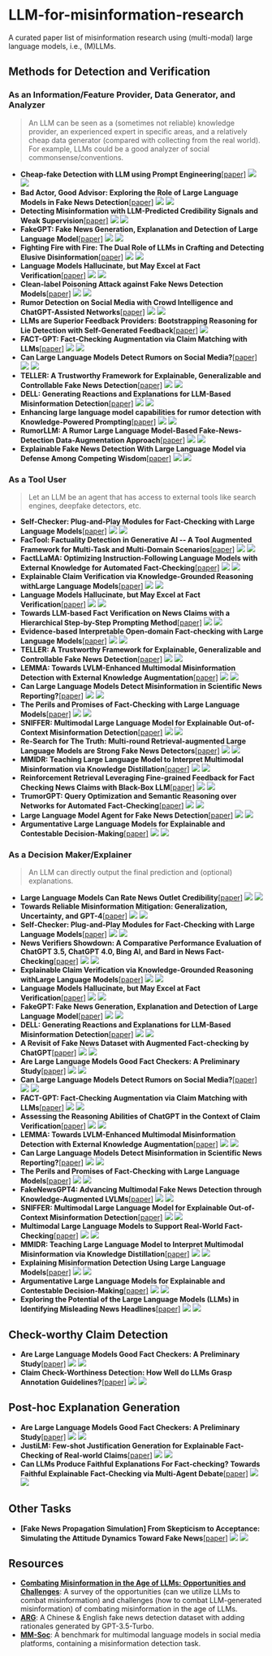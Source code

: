 # LLM-for-misinformation-research
A curated paper list of misinformation research using (multi-modal) large language models, i.e., (M)LLMs.

## Methods for Detection and Verification

### As an Information/Feature Provider, Data Generator, and Analyzer

> An LLM can be seen as a (sometimes not reliable) knowledge provider, an experienced expert in specific areas, and a relatively cheap data generator (compared with collecting from the real world). For example, LLMs could be a good analyzer of social commonsense/conventions.

- **Cheap-fake Detection with LLM using Prompt Engineering**[[paper]](https://arxiv.org/abs/2306.02776) ![](https://img.shields.io/badge/arXiv-orange) ![](https://img.shields.io/badge/2023.06-blue)
- **Bad Actor, Good Advisor: Exploring the Role of Large Language Models in Fake News Detection**[[paper]](https://ojs.aaai.org/index.php/AAAI/article/view/30214) ![](https://img.shields.io/badge/AAAI%202024-orange) ![](https://img.shields.io/badge/2023.09-blue)
- **Detecting Misinformation with LLM-Predicted Credibility Signals and Weak Supervision**[[paper]](https://arxiv.org/abs/2309.07601) ![](https://img.shields.io/badge/arXiv-orange) ![](https://img.shields.io/badge/2023.09-blue)
- **FakeGPT: Fake News Generation, Explanation and Detection of Large Language Model**[[paper]](https://arxiv.org/abs/2210.05046) ![](https://img.shields.io/badge/arXiv-orange)  ![](https://img.shields.io/badge/2023.10-blue)
- **Fighting Fire with Fire: The Dual Role of LLMs in Crafting and Detecting Elusive Disinformation**[[paper]](https://aclanthology.org/2023.emnlp-main.883/) ![](https://img.shields.io/badge/EMNLP%202023-orange)  ![](https://img.shields.io/badge/2023.10-blue)
- **Language Models Hallucinate, but May Excel at Fact Verification**[[paper]](https://arxiv.org/abs/2310.14564) ![](https://img.shields.io/badge/NAACL%202024-orange)  ![](https://img.shields.io/badge/2023.10-blue)
- **Clean-label Poisoning Attack against Fake News Detection Models**[[paper]](https://doi.org/10.1109/BigData59044.2023.10386777) ![](https://img.shields.io/badge/BigData%202023-orange)  ![](https://img.shields.io/badge/2023.12-blue)
- **Rumor Detection on Social Media with Crowd Intelligence and ChatGPT-Assisted Networks**[[paper]](https://doi.org/10.18653/v1/2023.emnlp-main.347) ![](https://img.shields.io/badge/EMNLP%202023-orange) ![](https://img.shields.io/badge/2023.12-blue)
- **LLMs are Superior Feedback Providers: Bootstrapping Reasoning for Lie Detection with Self-Generated Feedback**[[paper]](https://tanushreebanerjee.github.io/pdfs/diplomacy_main.pdf) ![](https://img.shields.io/badge/2024.01-blue)
- **FACT-GPT: Fact-Checking Augmentation via Claim Matching with LLMs**[[paper]](https://arxiv.org/abs/2402.05904) ![](https://img.shields.io/badge/arXiv-orange) ![](https://img.shields.io/badge/2024.02-blue)
- **Can Large Language Models Detect Rumors on Social Media?**[[paper]](https://arxiv.org/abs/2402.03916) ![](https://img.shields.io/badge/arXiv-orange) ![](https://img.shields.io/badge/2024.02-blue)
- **TELLER: A Trustworthy Framework for Explainable, Generalizable and Controllable Fake News Detection**[[paper]](https://arxiv.org/abs/2402.07776) ![](https://img.shields.io/badge/arXiv-orange) ![](https://img.shields.io/badge/2024.02-blue)
- **DELL: Generating Reactions and Explanations for LLM-Based Misinformation Detection**[[paper]](https://arxiv.org/abs/2402.10426) ![](https://img.shields.io/badge/arXiv-orange) ![](https://img.shields.io/badge/2024.02-blue)
- **Enhancing large language model capabilities for rumor detection with Knowledge-Powered Prompting**[[paper]](https://doi.org/10.1016/j.engappai.2024.108259) ![](https://img.shields.io/badge/EAAI-orange) ![](https://img.shields.io/badge/2024.03-blue)
- **RumorLLM: A Rumor Large Language Model-Based Fake-News-Detection Data-Augmentation Approach**[[paper]](https://doi.org/10.3390/app14083532) ![](https://img.shields.io/badge/Applied%20Science-orange) ![](https://img.shields.io/badge/2024.04-blue)
- **Explainable Fake News Detection With Large Language Model via Defense Among Competing Wisdom**[[paper]](https://doi.org/10.1145/3589334.3645471) ![](https://img.shields.io/badge/WWW%202024-orange) ![](https://img.shields.io/badge/2024.05-blue)

### As a Tool User

> Let an LLM be an agent that has access to external tools like search engines, deepfake detectors, etc.

- **Self-Checker: Plug-and-Play Modules for Fact-Checking with Large Language Models**[[paper]](https://arxiv.org/abs/2305.14623) ![](https://img.shields.io/badge/NAACL%202024%20Findings-orange) ![](https://img.shields.io/badge/2023.05-blue)
- **FacTool: Factuality Detection in Generative AI -- A Tool Augmented Framework for Multi-Task and Multi-Domain Scenarios**[[paper]](https://arxiv.org/abs/2307.13528) ![](https://img.shields.io/badge/arXiv-orange) ![](https://img.shields.io/badge/2023.07-blue)
- **FactLLaMA: Optimizing Instruction-Following Language Models with External Knowledge for Automated Fact-Checking**[[paper]](https://arxiv.org/abs/2309.00240) ![](https://img.shields.io/badge/APSIPA%20ASC%202023-orange) ![](https://img.shields.io/badge/2023.09-blue)
- **Explainable Claim Verification via Knowledge-Grounded Reasoning withLarge Language Models**[[paper]](https://aclanthology.org/2023.findings-emnlp.416) ![](https://img.shields.io/badge/EMNLP%202023%20Findings-orange) ![](https://img.shields.io/badge/2023.10-blue)
- **Language Models Hallucinate, but May Excel at Fact Verification**[[paper]](https://arxiv.org/abs/2310.14564) ![](https://img.shields.io/badge/NAACL%202024-orange)  ![](https://img.shields.io/badge/2023.10-blue)
- **Towards LLM-based Fact Verification on News Claims with a Hierarchical Step-by-Step Prompting Method**[[paper]](https://aclanthology.org/2023.ijcnlp-main.64) ![](https://img.shields.io/badge/AACL%202023-orange) ![](https://img.shields.io/badge/2023.11-blue)
- **Evidence-based Interpretable Open-domain Fact-checking with Large Language Models**[[paper]](https://arxiv.org/abs/2312.05834) ![](https://img.shields.io/badge/arXiv-orange) ![](https://img.shields.io/badge/2023.12-blue)
- **TELLER: A Trustworthy Framework for Explainable, Generalizable and Controllable Fake News Detection**[[paper]](https://arxiv.org/abs/2402.07776) ![](https://img.shields.io/badge/arXiv-orange) ![](https://img.shields.io/badge/2024.02-blue)
- **LEMMA: Towards LVLM-Enhanced Multimodal Misinformation Detection with External Knowledge Augmentation**[[paper]](https://arxiv.org/abs/2402.11943) ![](https://img.shields.io/badge/arXiv-orange) ![](https://img.shields.io/badge/2024.02-blue)
- **Can Large Language Models Detect Misinformation in Scientific News Reporting?**[[paper]](https://arxiv.org/abs/2402.14268) ![](https://img.shields.io/badge/arXiv-orange) ![](https://img.shields.io/badge/2024.02-blue)
- **The Perils and Promises of Fact-Checking with Large Language Models**[[paper]](https://doi.org/10.3389%2Ffrai.2024.1341697) ![](https://img.shields.io/badge/Frontiers%20in%20AI-orange) ![](https://img.shields.io/badge/2024.02-blue)
- **SNIFFER: Multimodal Large Language Model for Explainable Out-of-Context Misinformation Detection**[[paper]](https://arxiv.org/abs/2403.03170) ![](https://img.shields.io/badge/CVPR%202024-orange) ![](https://img.shields.io/badge/2024.03-blue)
- **Re-Search for The Truth: Multi-round Retrieval-augmented Large Language Models are Strong Fake News Detectors**[[paper]](https://arxiv.org/abs/2403.09747) ![](https://img.shields.io/badge/arXiv-orange) ![](https://img.shields.io/badge/2024.03-blue)
- **MMIDR: Teaching Large Language Model to Interpret Multimodal Misinformation via Knowledge Distillation**[[paper]](https://arxiv.org/abs/2403.14171) ![](https://img.shields.io/badge/arXiv-orange) ![](https://img.shields.io/badge/2024.03-blue)
- **Reinforcement Retrieval Leveraging Fine-grained Feedback for Fact Checking News Claims with Black-Box LLM**[[paper]](https://arxiv.org/abs/2404.17283) ![](https://img.shields.io/badge/COLING%202024-orange) ![](https://img.shields.io/badge/2024.04-blue)
- **TrumorGPT: Query Optimization and Semantic Reasoning over Networks for Automated Fact-Checking**[[paper]](https://doi.org/10.1109/CISS59072.2024.10480162) ![](https://img.shields.io/badge/CISS%202024-orange) ![](https://img.shields.io/badge/2024.04-blue)
- **Large Language Model Agent for Fake News Detection**[[paper]](https://arxiv.org/abs/2405.01593) ![](https://img.shields.io/badge/arXiv-orange) ![](https://img.shields.io/badge/2024.05-blue)
- **Argumentative Large Language Models for Explainable and Contestable Decision-Making**[[paper]](https://arxiv.org/abs/2405.02079) ![](https://img.shields.io/badge/arXiv-orange) ![](https://img.shields.io/badge/2024.05-blue)

### As a Decision Maker/Explainer

> An LLM can directly output the final prediction and (optional) explanations.

- **Large Language Models Can Rate News Outlet Credibility**[[paper]](https://arxiv.org/abs/2304.00228) ![](https://img.shields.io/badge/arXiv-orange)  ![](https://img.shields.io/badge/2023.04-blue)
- **Towards Reliable Misinformation Mitigation: Generalization, Uncertainty, and GPT-4**[[paper]](https://arxiv.org/abs/2305.14928) ![](https://img.shields.io/badge/arXiv-orange)  ![](https://img.shields.io/badge/2023.05-blue)
- **Self-Checker: Plug-and-Play Modules for Fact-Checking with Large Language Models**[[paper]](https://arxiv.org/abs/2305.14623) ![](https://img.shields.io/badge/NAACL%202024%20Findings-orange) ![](https://img.shields.io/badge/2023.05-blue)
- **News Verifiers Showdown: A Comparative Performance Evaluation of ChatGPT 3.5, ChatGPT 4.0, Bing AI, and Bard in News Fact-Checking**[[paper]](https://arxiv.org/abs/2306.17176) ![](https://img.shields.io/badge/arXiv-orange)  ![](https://img.shields.io/badge/2023.06-blue)
- **Explainable Claim Verification via Knowledge-Grounded Reasoning withLarge Language Models**[[paper]](https://aclanthology.org/2023.findings-emnlp.416) ![](https://img.shields.io/badge/EMNLP%202023%20Findings-orange) ![](https://img.shields.io/badge/2023.10-blue)
- **Language Models Hallucinate, but May Excel at Fact Verification**[[paper]](https://arxiv.org/abs/2310.14564) ![](https://img.shields.io/badge/NAACL%202024-orange)  ![](https://img.shields.io/badge/2023.10-blue)
- **FakeGPT: Fake News Generation, Explanation and Detection of Large Language Model**[[paper]](https://arxiv.org/abs/2310.05046) ![](https://img.shields.io/badge/arXiv-orange)  ![](https://img.shields.io/badge/2023.10-blue)
- **DELL: Generating Reactions and Explanations for LLM-Based Misinformation Detection**[[paper]](https://arxiv.org/abs/2402.10426) ![](https://img.shields.io/badge/arXiv-orange) ![](https://img.shields.io/badge/2024.02-blue)
- **A Revisit of Fake News Dataset with Augmented Fact-checking by ChatGPT**[[paper]](https://arxiv.org/abs/2312.11870) ![](https://img.shields.io/badge/arXiv-orange)  ![](https://img.shields.io/badge/2023.11-blue)
- **Are Large Language Models Good Fact Checkers: A Preliminary Study**[[paper]](https://arxiv.org/abs/2311.17355) ![](https://img.shields.io/badge/arXiv-orange) ![](https://img.shields.io/badge/2023.11-blue)
- **Can Large Language Models Detect Rumors on Social Media?**[[paper]](https://arxiv.org/abs/2402.03916) ![](https://img.shields.io/badge/arXiv-orange) ![](https://img.shields.io/badge/2024.02-blue)
- **FACT-GPT: Fact-Checking Augmentation via Claim Matching with LLMs**[[paper]](https://arxiv.org/abs/2402.05904) ![](https://img.shields.io/badge/arXiv-orange) ![](https://img.shields.io/badge/2024.02-blue)
- **Assessing the Reasoning Abilities of ChatGPT in the Context of Claim Verification**[[paper]](https://arxiv.org/abs/2402.10735) ![](https://img.shields.io/badge/arXiv-orange) ![](https://img.shields.io/badge/2024.02-blue)
- **LEMMA: Towards LVLM-Enhanced Multimodal Misinformation Detection with External Knowledge Augmentation**[[paper]](https://arxiv.org/abs/2402.11943) ![](https://img.shields.io/badge/arXiv-orange) ![](https://img.shields.io/badge/2024.02-blue)
- **Can Large Language Models Detect Misinformation in Scientific News Reporting?**[[paper]](https://arxiv.org/abs/2402.14268) ![](https://img.shields.io/badge/arXiv-orange) ![](https://img.shields.io/badge/2024.02-blue)
- **The Perils and Promises of Fact-Checking with Large Language Models**[[paper]](https://doi.org/10.3389%2Ffrai.2024.1341697) ![](https://img.shields.io/badge/Frontiers%20in%20AI-orange) ![](https://img.shields.io/badge/2024.02-blue)
- **FakeNewsGPT4: Advancing Multimodal Fake News Detection through Knowledge-Augmented LVLMs**[[paper]](https://arxiv.org/abs/2403.01988) ![](https://img.shields.io/badge/arXiv-orange) ![](https://img.shields.io/badge/2024.03-blue)
- **SNIFFER: Multimodal Large Language Model for Explainable Out-of-Context Misinformation Detection**[[paper]](https://arxiv.org/abs/2403.03170) ![](https://img.shields.io/badge/CVPR%202024-orange) ![](https://img.shields.io/badge/2024.03-blue)
- **Multimodal Large Language Models to Support Real-World Fact-Checking**[[paper]](https://arxiv.org/abs/2403.03627) ![](https://img.shields.io/badge/arXiv-orange) ![](https://img.shields.io/badge/2024.03-blue)
- **MMIDR: Teaching Large Language Model to Interpret Multimodal Misinformation via Knowledge Distillation**[[paper]](https://arxiv.org/abs/2403.14171) ![](https://img.shields.io/badge/arXiv-orange) ![](https://img.shields.io/badge/2024.03-blue)
- **Explaining Misinformation Detection Using Large Language Models**[[paper]](https://doi.org/10.3390/electronics13091673) ![](https://img.shields.io/badge/Electronics-orange) ![](https://img.shields.io/badge/2024.04-blue)
- **Argumentative Large Language Models for Explainable and Contestable Decision-Making**[[paper]](https://arxiv.org/abs/2405.02079) ![](https://img.shields.io/badge/arXiv-orange) ![](https://img.shields.io/badge/2024.05-blue)
- **Exploring the Potential of the Large Language Models (LLMs) in Identifying Misleading News Headlines**[[paper]](https://arxiv.org/abs/2405.03153) ![](https://img.shields.io/badge/arXiv-orange) ![](https://img.shields.io/badge/2024.05-blue)

## Check-worthy Claim Detection
- **Are Large Language Models Good Fact Checkers: A Preliminary Study**[[paper]](https://arxiv.org/abs/2311.17355) ![](https://img.shields.io/badge/arXiv-orange) ![](https://img.shields.io/badge/2023.11-blue)
- **Claim Check-Worthiness Detection: How Well do LLMs Grasp Annotation Guidelines?**[[paper]](https://arxiv.org/abs/2404.12174) ![](https://img.shields.io/badge/arXiv-orange) ![](https://img.shields.io/badge/2024.04-blue)

## Post-hoc Explanation Generation
- **Are Large Language Models Good Fact Checkers: A Preliminary Study**[[paper]](https://arxiv.org/abs/2311.17355) ![](https://img.shields.io/badge/arXiv-orange) ![](https://img.shields.io/badge/2023.11-blue)
- **JustiLM: Few-shot Justification Generation for Explainable Fact-Checking of Real-world Claims**[[paper]](https://arxiv.org/abs/2401.08026) ![](https://img.shields.io/badge/TACL-orange) ![](https://img.shields.io/badge/2024.01-blue)
- **Can LLMs Produce Faithful Explanations For Fact-checking? Towards Faithful Explainable Fact-Checking via Multi-Agent Debate**[[paper]](https://arxiv.org/abs/2402.07401) ![](https://img.shields.io/badge/arXiv-orange) ![](https://img.shields.io/badge/2024.02-blue)

## Other Tasks
- **[Fake News Propagation Simulation] From Skepticism to Acceptance: Simulating the Attitude Dynamics Toward Fake News**[[paper]](https://arxiv.org/abs/2403.09498) ![](https://img.shields.io/badge/arXiv-orange) ![](https://img.shields.io/badge/2024.03-blue)

## Resources
- [**Combating Misinformation in the Age of LLMs: Opportunities and Challenges**](llm-misinformation.github.io): A survey of the opportunities (can we utilize LLMs to combat misinformation) and challenges (how to combat LLM-generated misinformation) of combating misinformation in the age of LLMs.
- [**ARG**](https://github.com/ICTMCG/ARG): A Chinese & English fake news detection dataset with adding rationales generated by GPT-3.5-Turbo.
- [**MM-Soc**](https://arxiv.org/abs/2402.14154): A benchmark for multimodal language models in social media platforms, containing a misinformation detection task.

